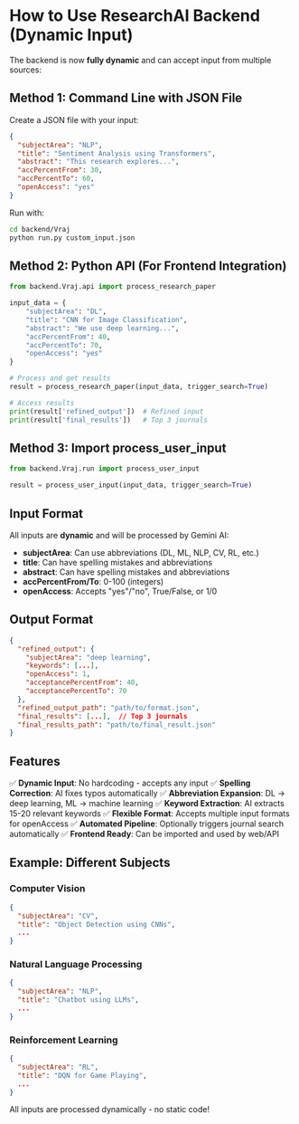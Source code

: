 # How to Use ResearchAI Backend (Dynamic Input)

The backend is now **fully dynamic** and can accept input from multiple sources:

## Method 1: Command Line with JSON File

Create a JSON file with your input:

```json
{
  "subjectArea": "NLP",
  "title": "Sentiment Analysis using Transformers",
  "abstract": "This research explores...",
  "accPercentFrom": 30,
  "accPercentTo": 60,
  "openAccess": "yes"
}
```

Run with:
```bash
cd backend/Vraj
python run.py custom_input.json
```

## Method 2: Python API (For Frontend Integration)

```python
from backend.Vraj.api import process_research_paper

input_data = {
    "subjectArea": "DL",
    "title": "CNN for Image Classification",
    "abstract": "We use deep learning...",
    "accPercentFrom": 40,
    "accPercentTo": 70,
    "openAccess": "yes"
}

# Process and get results
result = process_research_paper(input_data, trigger_search=True)

# Access results
print(result['refined_output'])  # Refined input
print(result['final_results'])   # Top 3 journals
```

## Method 3: Import process_user_input

```python
from backend.Vraj.run import process_user_input

result = process_user_input(input_data, trigger_search=True)
```

## Input Format

All inputs are **dynamic** and will be processed by Gemini AI:

- **subjectArea**: Can use abbreviations (DL, ML, NLP, CV, RL, etc.)
- **title**: Can have spelling mistakes and abbreviations
- **abstract**: Can have spelling mistakes and abbreviations
- **accPercentFrom/To**: 0-100 (integers)
- **openAccess**: Accepts "yes"/"no", True/False, or 1/0

## Output Format

```json
{
  "refined_output": {
    "subjectArea": "deep learning",
    "keywords": [...],
    "openAccess": 1,
    "acceptancePercentFrom": 40,
    "acceptancePercentTo": 70
  },
  "refined_output_path": "path/to/format.json",
  "final_results": [...],  // Top 3 journals
  "final_results_path": "path/to/final_result.json"
}
```

## Features

✅ **Dynamic Input**: No hardcoding - accepts any input
✅ **Spelling Correction**: AI fixes typos automatically
✅ **Abbreviation Expansion**: DL → deep learning, ML → machine learning
✅ **Keyword Extraction**: AI extracts 15-20 relevant keywords
✅ **Flexible Format**: Accepts multiple input formats for openAccess
✅ **Automated Pipeline**: Optionally triggers journal search automatically
✅ **Frontend Ready**: Can be imported and used by web/API

## Example: Different Subjects

### Computer Vision
```json
{
  "subjectArea": "CV",
  "title": "Object Detection using CNNs",
  ...
}
```

### Natural Language Processing
```json
{
  "subjectArea": "NLP",
  "title": "Chatbot using LLMs",
  ...
}
```

### Reinforcement Learning
```json
{
  "subjectArea": "RL",
  "title": "DQN for Game Playing",
  ...
}
```

All inputs are processed dynamically - no static code!
